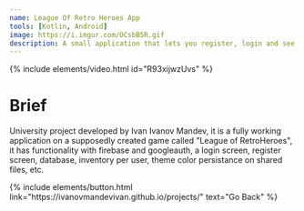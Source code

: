 ```yaml
---
name: League Of Retro Heroes App
tools: [Kotlin, Android]
image: https://i.imgur.com/OCsbB5R.gif
description: A small application that lets you register, login and see all the relevant information to a fictional game application called "League Of Retro Heroes"
---
```


{% include elements/video.html id="R93xijwzUvs" %}

# Brief

University project developed by Ivan Ivanov Mandev, it is a fully working application on a supposedly created game called "League of RetroHeroes", it has functionality with firebase and googleauth, a login screen, register screen, database, inventory per user, theme color persistance on shared files, etc.


<p class="text-center">
{% include elements/button.html link="https://ivanovmandevivan.github.io/projects/" text="Go Back" %}
</p>